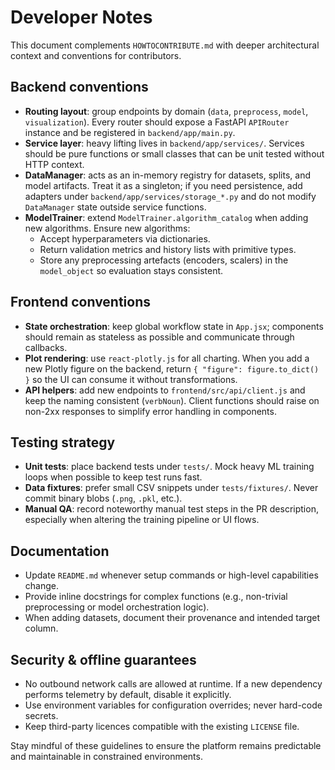 # Developer Notes

This document complements `HOWTOCONTRIBUTE.md` with deeper architectural context and conventions for contributors.

## Backend conventions

- **Routing layout**: group endpoints by domain (`data`, `preprocess`, `model`, `visualization`). Every router should expose a FastAPI `APIRouter` instance and be registered in `backend/app/main.py`.
- **Service layer**: heavy lifting lives in `backend/app/services/`. Services should be pure functions or small classes that can be unit tested without HTTP context.
- **DataManager**: acts as an in-memory registry for datasets, splits, and model artifacts. Treat it as a singleton; if you need persistence, add adapters under `backend/app/services/storage_*.py` and do not modify `DataManager` state outside service functions.
- **ModelTrainer**: extend `ModelTrainer.algorithm_catalog` when adding new algorithms. Ensure new algorithms:
  - Accept hyperparameters via dictionaries.
  - Return validation metrics and history lists with primitive types.
  - Store any preprocessing artefacts (encoders, scalers) in the `model_object` so evaluation stays consistent.

## Frontend conventions

- **State orchestration**: keep global workflow state in `App.jsx`; components should remain as stateless as possible and communicate through callbacks.
- **Plot rendering**: use `react-plotly.js` for all charting. When you add a new Plotly figure on the backend, return `{ "figure": figure.to_dict() }` so the UI can consume it without transformations.
- **API helpers**: add new endpoints to `frontend/src/api/client.js` and keep the naming consistent (`verbNoun`). Client functions should raise on non-2xx responses to simplify error handling in components.

## Testing strategy

- **Unit tests**: place backend tests under `tests/`. Mock heavy ML training loops when possible to keep test runs fast.
- **Data fixtures**: prefer small CSV snippets under `tests/fixtures/`. Never commit binary blobs (`.png`, `.pkl`, etc.).
- **Manual QA**: record noteworthy manual test steps in the PR description, especially when altering the training pipeline or UI flows.

## Documentation

- Update `README.md` whenever setup commands or high-level capabilities change.
- Provide inline docstrings for complex functions (e.g., non-trivial preprocessing or model orchestration logic).
- When adding datasets, document their provenance and intended target column.

## Security & offline guarantees

- No outbound network calls are allowed at runtime. If a new dependency performs telemetry by default, disable it explicitly.
- Use environment variables for configuration overrides; never hard-code secrets.
- Keep third-party licences compatible with the existing `LICENSE` file.

Stay mindful of these guidelines to ensure the platform remains predictable and maintainable in constrained environments.
